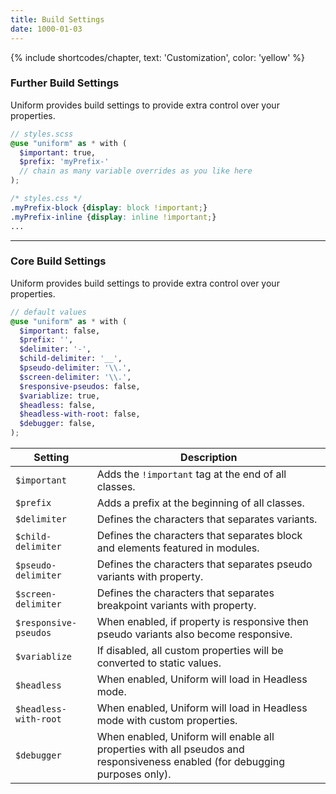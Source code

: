 ```yaml
---
title: Build Settings
date: 1000-01-03
---
```


{% include shortcodes/chapter, text: 'Customization', color: 'yellow' %}

### Further Build Settings

Uniform provides build settings to provide extra control over your properties.

```scss
// styles.scss
@use "uniform" as * with (
  $important: true,
  $prefix: 'myPrefix-'
  // chain as many variable overrides as you like here
);
```

```css
/* styles.css */
.myPrefix-block {display: block !important;}
.myPrefix-inline {display: inline !important;}
...
```


---


### Core Build Settings

Uniform provides build settings to provide extra control over your properties.

```scss
// default values
@use "uniform" as * with (
  $important: false,
  $prefix: '',
  $delimiter: '-',
  $child-delimiter: '__',
  $pseudo-delimiter: '\\.',
  $screen-delimiter: '\\.',
  $responsive-pseudos: false,
  $variablize: true,
  $headless: false,
  $headless-with-root: false,
  $debugger: false,
);
```

<div class="mb-10"></div>

<table class="table leading-7">
  <thead class="uppercase font-xs font-600 tracking-1 color-black">
    <tr>
      <th>
        Setting
      </th>
      <th>
        Description
      </th>
    </tr>
  </thead>
  <tbody class="font-sm">
    <tr>
      <td class="font-xs md.font-sm color-teal-700 align-top whitespace-nowrap"><code>$important</code></td>
      <td>Adds the <code class="color-blue-500">!important</code> tag at the end of all classes.</td>
    </tr>
    <tr>
      <td class="font-xs md.font-sm color-teal-700 align-top whitespace-nowrap"><code>$prefix</code></td>
      <td>Adds a prefix at the beginning of all classes.</td>
    </tr>
    <tr>
      <td class="font-xs md.font-sm color-teal-700 align-top whitespace-nowrap"><code>$delimiter</code></td>
      <td>Defines the characters that separates variants.</td>
    </tr>
    <tr>
      <td class="font-xs md.font-sm color-teal-700 align-top whitespace-nowrap"><code>$child-delimiter</code></td>
      <td>Defines the characters that separates block and elements featured in modules.</td>
    </tr>
    <tr>
      <td class="font-xs md.font-sm color-teal-700 align-top whitespace-nowrap"><code>$pseudo-delimiter</code></td>
      <td>Defines the characters that separates pseudo variants with property.</td>
    </tr>
    <tr>
      <td class="font-xs md.font-sm color-teal-700 align-top whitespace-nowrap"><code>$screen-delimiter</code></td>
      <td>Defines the characters that separates breakpoint variants with property.</td>
    </tr>
    <tr>
      <td class="font-xs md.font-sm color-teal-700 align-top whitespace-nowrap"><code>$responsive-pseudos</code></td>
      <td>When enabled, if property is responsive then pseudo variants also become responsive.</td>
    </tr>
    <tr>
      <td class="font-xs md.font-sm color-teal-700 align-top whitespace-nowrap"><code>$variablize</code></td>
      <td>If disabled, all custom properties will be converted to static values.</td>
    </tr>
    <tr>
      <td class="font-xs md.font-sm color-teal-700 align-top whitespace-nowrap"><code>$headless</code></td>
      <td>When enabled, Uniform will load in Headless mode.</td>
    </tr>
    <tr>
      <td class="font-xs md.font-sm color-teal-700 align-top whitespace-nowrap"><code>$headless-with-root</code></td>
      <td>When enabled, Uniform will load in Headless mode with custom properties.</td>
    </tr>
    <tr>
      <td class="font-xs md.font-sm color-teal-700 align-top whitespace-nowrap"><code>$debugger</code></td>
      <td>When enabled, Uniform will enable all properties with all pseudos and responsiveness enabled (for debugging purposes only).</td>
    </tr>
  </tbody>
</table>

